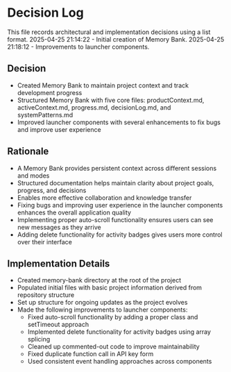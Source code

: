 # Decision Log

This file records architectural and implementation decisions using a list format.
2025-04-25 21:14:22 - Initial creation of Memory Bank.
2025-04-25 21:18:12 - Improvements to launcher components.

## Decision

* Created Memory Bank to maintain project context and track development progress
* Structured Memory Bank with five core files: productContext.md, activeContext.md, progress.md, decisionLog.md, and systemPatterns.md
* Improved launcher components with several enhancements to fix bugs and improve user experience

## Rationale

* A Memory Bank provides persistent context across different sessions and modes
* Structured documentation helps maintain clarity about project goals, progress, and decisions
* Enables more effective collaboration and knowledge transfer
* Fixing bugs and improving user experience in the launcher components enhances the overall application quality
* Implementing proper auto-scroll functionality ensures users can see new messages as they arrive
* Adding delete functionality for activity badges gives users more control over their interface

## Implementation Details

* Created memory-bank directory at the root of the project
* Populated initial files with basic project information derived from repository structure
* Set up structure for ongoing updates as the project evolves
* Made the following improvements to launcher components:
  * Fixed auto-scroll functionality by adding a proper class and setTimeout approach
  * Implemented delete functionality for activity badges using array splicing
  * Cleaned up commented-out code to improve maintainability
  * Fixed duplicate function call in API key form
  * Used consistent event handling approaches across components